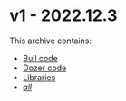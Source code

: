 # v1 - 2022.12.3

This archive contains:
* [Bull code](./Bull.zip)
* [Dozer code](./Dozer.zip)
* [Libraries](./libraries.zip)
* [*all*](./all.zip)
